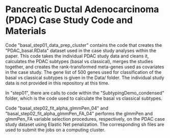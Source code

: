 # Pancreatic Ductal Adenocarcinoma (PDAC) Case Study Code and Materials

Code "basal_step01_data_prep_cluster" contains the code that creates the "PDAC_basal.RData" dataset used in the case study analyses within the paper. This code takes the individual PDAC study data and cleans it, calculates the PDAC subtypes (basal vs classical), merges the studies together, and creates the rank-transformed meta-genes used as covariates in the case study. The gene list of 500 genes used for classification of the basal vs classical subtypes is given in the Data/ folder. The individual study data is not provided in this repository at this time.

In "step01", there are calls to code within the "SubtypingDemo_condensed" folder, which is the code used to calculate the basal vs classical subtypes.

Code "basal_step02_fit_alpha_glmmPen_04" and "basal_step02_fit_alpha_glmmPen_FA_04" performs the glmmPen and glmmPen_FA variable selection procedures, respectively, on the PDAC case study dataset using Elastic Net penalization. The corresponding sh files are used to submit the jobs on a computing cluster.
